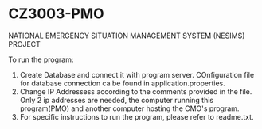# CZ3003-PMO

NATIONAL EMERGENCY SITUATION MANAGEMENT SYSTEM (NESIMS) PROJECT


To run the program:  
1) Create Database and connect it with program server. COnfiguration file for database connection ca be found in application.properties.
2) Change IP Addressess according to the comments provided in the file. Only 2 ip addresses are needed, the computer running this program(PMO) and another computer hosting the CMO's program.  
3) For specific instructions to run the program,  please refer to readme.txt.
